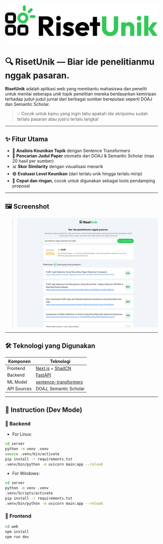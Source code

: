![App Icon](https://raw.githubusercontent.com/anjarmath/riset-unik/refs/heads/master/web/public/icon.svg)

# 🔍 RisetUnik — Biar ide penelitianmu nggak pasaran.

**RisetUnik** adalah aplikasi web yang membantu mahasiswa dan peneliti untuk menilai seberapa _unik_ topik penelitian mereka berdasarkan kemiripan terhadap judul-judul jurnal dari berbagai sumber bereputasi seperti DOAJ dan Semantic Scholar.

> 💡 Cocok untuk kamu yang ingin tahu apakah ide skripsimu sudah terlalu pasaran atau justru terlalu langka!

---

## ✨ Fitur Utama

- 🎯 **Analisis Keunikan Topik** dengan Sentence Transformers
- 🔎 **Pencarian Judul Paper** otomatis dari DOAJ & Semantic Scholar (max 20 hasil per sumber)
- 📊 **Skor Similarity** dengan visualisasi menarik
- 🟢 **Evaluasi Level Keunikan** (dari terlalu unik hingga terlalu mirip)
- 🚀 **Cepat dan ringan**, cocok untuk digunakan sebagai tools pendamping proposal

---

## 🖼️ Screenshot

> ![Screenshot](https://raw.githubusercontent.com/anjarmath/riset-unik/refs/heads/master/ss.png)

---

## 🛠️ Teknologi yang Digunakan

| Komponen    | Teknologi                                                         |
| ----------- | ----------------------------------------------------------------- |
| Frontend    | [Next.js](https://nextjs.org/) + [ShadCN](https://ui.shadcn.com/) |
| Backend     | [FastAPI](https://fastapi.tiangolo.com/)                          |
| ML Model    | [sentence-transformers](https://www.sbert.net/)                   |
| API Sources | DOAJ, Semantic Scholar                                            |

---

## 🚀 Instruction (Dev Mode)

### 🔧 Backend

- For Linux:

```bash
cd server
python -m venv .venv
source .venv/bin/activate
pip install -r requirements.txt
.venv/bin/python -m uvicorn main:app --reload
```

- For Windows:

```bash
cd server
python -m venv .venv
.venv/Scripts/activate
pip install -r requirements.txt
.venv/bin/python -m uvicorn main:app --reload
```

### 🔧 Frontend

```bash
cd web
npm install
npm run dev
```

